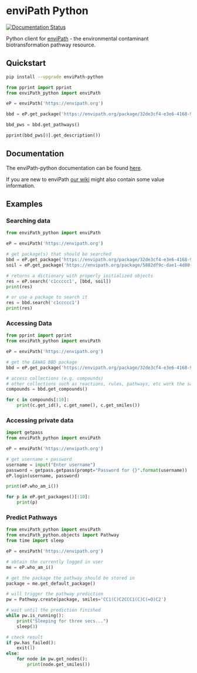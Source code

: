 # enviPath Python
[![Documentation Status](https://readthedocs.org/projects/envipath-python/badge/?version=feature-docs)](https://envipath-python.readthedocs.io/en/feature-docs/?badge=feature-docs)

Python client for [enviPath](https://envipath.org) - the environmental contaminant biotransformation pathway resource.

## Quickstart

```bash
pip install --upgrade enviPath-python
```

```python
from pprint import pprint
from enviPath_python import enviPath

eP = enviPath('https://envipath.org')

bbd = eP.get_package('https://envipath.org/package/32de3cf4-e3e6-4168-956e-32fa5ddb0ce1')

bbd_pws = bbd.get_pathways()

pprint(bbd_pws[0].get_description())
```

## Documentation

The enviPath-python documentation can be found [here](https://envipath-python.readthedocs.io/en/feature-docs/).

If you are new to enviPath [our wiki](https://wiki.envipath.org/index.php/Main_Page) might also contain some value
information.

## Examples

### Searching data

```python
from enviPath_python import enviPath

eP = enviPath('https://envipath.org')

# get package(s) that should be searched
bbd = eP.get_package('https://envipath.org/package/32de3cf4-e3e6-4168-956e-32fa5ddb0ce1')
soil = eP.get_package('https://envipath.org/package/5882df9c-dae1-4d80-a40e-db4724271456')

# returns a dictionary with properly initialized objects
res = eP.search('c1ccccc1', [bbd, soil])
print(res)

# or use a package to search it
res = bbd.search('c1ccccc1')
print(res)
```

### Accessing Data

```python
from pprint import pprint
from enviPath_python import enviPath

eP = enviPath('https://envipath.org')

# get the EAWAG BBD package
bbd = eP.get_package('https://envipath.org/package/32de3cf4-e3e6-4168-956e-32fa5ddb0ce1')

# access collections (e.g. compounds)
# other collections such as reactions, rules, pathways, etc work the same way
compounds = bbd.get_compounds()

for c in compounds[:10]:
    print(c.get_id(), c.get_name(), c.get_smiles())

```

### Accessing private data

```python
import getpass
from enviPath_python import enviPath

eP = enviPath('https://envipath.org')

# get username + password
username = input("Enter username")
password = getpass.getpass(prompt="Password for {}".format(username))
eP.login(username, password)

print(eP.who_am_i())

for p in eP.get_packages()[:10]:
    print(p)
```

### Predict Pathways

```python
from enviPath_python import enviPath
from enviPath_python.objects import Pathway
from time import sleep

eP = enviPath('https://envipath.org')

# obtain the currently logged in user
me = eP.who_am_i()

# get the package the pathway should be stored in
package = me.get_default_package()

# will trigger the pathway prediction
pw = Pathway.create(package, smiles='CC1(C)C2CCC1(C)C(=O)C2')

# wait until the prediction finished
while pw.is_running():
    print("Sleeping for three secs...")
    sleep(3)

# check result
if pw.has_failed():
    exit(1)
else:
    for node in pw.get_nodes():
        print(node.get_smiles())
```
